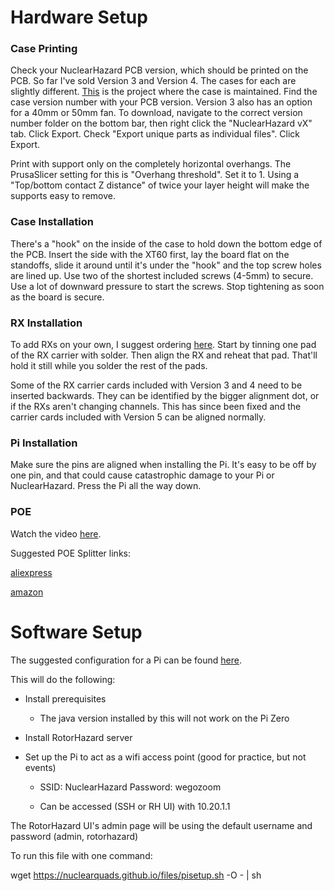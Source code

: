 # Hardware Setup

### Case Printing

Check your NuclearHazard PCB version, which should be printed on the PCB. So far I've sold Version 3 and Version 4. The cases for each are slightly different. [This](https://cad.onshape.com/documents/c21f8ac03c166bed0d6faeab/w/4bf3b280307091cb20025cb6/e/bbe83f4e5cd978acfdd07828) is the project where the case is maintained. Find the case version number with your PCB version. Version 3 also has an option for a 40mm or 50mm fan. To download, navigate to the correct version number folder on the bottom bar, then right click the "NuclearHazard vX" tab. Click Export. Check "Export unique parts as individual files". Click Export.

Print with support only on the completely horizontal overhangs. The PrusaSlicer setting for this is "Overhang threshold". Set it to 1. Using a "Top/bottom contact Z distance" of twice your layer height will make the supports easy to remove.

### Case Installation

There's a "hook" on the inside of the case to hold down the bottom edge of the PCB. Insert the side with the XT60 first, lay the board flat on the standoffs, slide it around until it's under the "hook" and the top screw holes are lined up. Use two of the shortest included screws (4-5mm) to secure. Use a lot of downward pressure to start the screws. Stop tightening as soon as the board is secure.

### RX Installation

To add RXs on your own, I suggest ordering [here](https://www.aliexpress.us/item/2255800077584960.html). Start by tinning one pad of the RX carrier with solder. Then align the RX and reheat that pad. That'll hold it still while you solder the rest of the pads.

Some of the RX carrier cards included with Version 3 and 4 need to be inserted backwards. They can be identified by the bigger alignment dot, or if the RXs aren't changing channels. This has since been fixed and the carrier cards included with Version 5 can be aligned normally.

### Pi Installation

Make sure the pins are aligned when installing the Pi. It's easy to be off by one pin, and that could cause catastrophic damage to your Pi or NuclearHazard. Press the Pi all the way down.

### POE

Watch the video [here](). 

Suggested POE Splitter links:

[aliexpress](https://www.aliexpress.us/item/3256804960597428.html)

[amazon](https://www.amazon.com/Splitter-Compliant-Surveillance-5-5x2-1mm-PS5712TG/dp/B08HS4NT13/)

# Software Setup

The suggested configuration for a Pi can be found <a href="files/pisetup.sh">here</a>.

This will do the following:

- Install prerequisites

  - The java version installed by this will not work on the Pi Zero

- Install RotorHazard server

- Set up the Pi to act as a wifi access point (good for practice, but not events)

  - SSID: NuclearHazard Password: wegozoom

  - Can be accessed (SSH or RH UI) with 10.20.1.1

The RotorHazard UI's admin page will be using the default username and password (admin, rotorhazard)

To run this file with one command:

wget https://nuclearquads.github.io/files/pisetup.sh -O - | sh